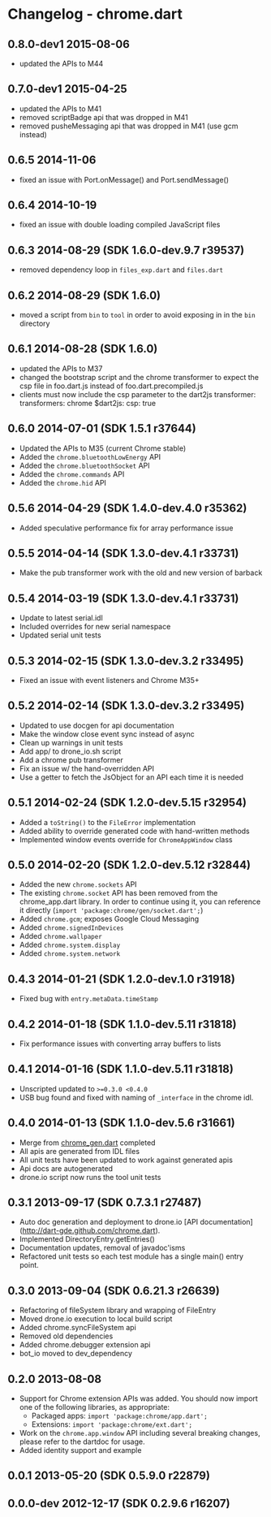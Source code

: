 # Changelog - chrome.dart
## 0.8.0-dev1 2015-08-06
- updated the APIs to M44

## 0.7.0-dev1 2015-04-25
- updated the APIs to M41
- removed scriptBadge api that was dropped in M41
- removed pusheMessaging api that was dropped in M41 (use gcm instead)

## 0.6.5 2014-11-06
- fixed an issue with Port.onMessage() and Port.sendMessage()

## 0.6.4 2014-10-19
- fixed an issue with double loading compiled JavaScript files

## 0.6.3 2014-08-29 (SDK 1.6.0-dev.9.7 r39537)
- removed dependency loop in `files_exp.dart` and `files.dart`

## 0.6.2 2014-08-29 (SDK 1.6.0)
- moved a script from `bin` to `tool` in order to avoid exposing in in the `bin` directory

## 0.6.1 2014-08-28 (SDK 1.6.0)

- updated the APIs to M37
- changed the bootstrap script and the chrome transformer to expect the csp file in foo.dart.js instead of foo.dart.precompiled.js
- clients must now include the csp parameter to the dart2js transformer:
    transformers:
      chrome
      $dart2js:
        csp: true

## 0.6.0 2014-07-01 (SDK 1.5.1 r37644)

- Updated the APIs to M35 (current Chrome stable)
- Added the `chrome.bluetoothLowEnergy` API
- Added the `chrome.bluetoothSocket` API
- Added the `chrome.commands` API
- Added the `chrome.hid` API

## 0.5.6 2014-04-29 (SDK 1.4.0-dev.4.0 r35362)

- Added speculative performance fix for array performance issue

## 0.5.5 2014-04-14 (SDK 1.3.0-dev.4.1 r33731)

- Make the pub transformer work with the old and new version of barback

## 0.5.4 2014-03-19 (SDK 1.3.0-dev.4.1 r33731)

- Update to latest serial.idl
- Included overrides for new serial namespace
- Updated serial unit tests

## 0.5.3 2014-02-15 (SDK 1.3.0-dev.3.2 r33495)

- Fixed an issue with event listeners and Chrome M35+

## 0.5.2 2014-02-14 (SDK 1.3.0-dev.3.2 r33495)

- Updated to use docgen for api documentation 
- Make the window close event sync instead of async
- Clean up warnings in unit tests
- Add app/ to drone_io.sh script
- Add a chrome pub transformer  
- Fix an issue w/ the hand-overridden API
- Use a getter to fetch the JsObject for an API each time it is needed

## 0.5.1 2014-02-24 (SDK 1.2.0-dev.5.15 r32954)

- Added a `toString()` to the `FileError` implementation
- Added ability to override generated code with hand-written methods
- Implemented window events override for `ChromeAppWindow` class

## 0.5.0 2014-02-20 (SDK 1.2.0-dev.5.12 r32844)

- Added the new `chrome.sockets` API
- The existing `chrome.socket` API has been removed from the chrome_app.dart
  library. In order to continue using it, you can reference it directly
  (`import 'package:chrome/gen/socket.dart';`)
- Added `chrome.gcm`; exposes Google Cloud Messaging
- Added `chrome.signedInDevices`
- Added `chrome.wallpaper`
- Added `chrome.system.display`
- Added `chrome.system.network`

## 0.4.3 2014-01-21 (SDK 1.2.0-dev.1.0 r31918)

- Fixed bug with `entry.metaData.timeStamp`

## 0.4.2 2014-01-18 (SDK 1.1.0-dev.5.11 r31818)

- Fix performance issues with converting array buffers to lists

## 0.4.1 2014-01-16 (SDK 1.1.0-dev.5.11 r31818)

- Unscripted updated to `>=0.3.0 <0.4.0`
- USB bug found and fixed with naming of `_interface` in the chrome idl.

## 0.4.0 2014-01-13 (SDK 1.1.0-dev.5.6 r31661)

- Merge from [chrome_gen.dart](https://github.com/dart-gde/chrome_gen.dart) completed
- All apis are generated from IDL files
- All unit tests have been updated to work against generated apis
- Api docs are autogenerated
- drone.io script now runs the tool unit tests

## 0.3.1 2013-09-17 (SDK 0.7.3.1 r27487)

- Auto doc generation and deployment to drone.io [API documentation]
(http://dart-gde.github.com/chrome.dart).
- Implemented DirectoryEntry.getEntries()
- Documentation updates, removal of javadoc'isms
- Refactored unit tests so each test module has a single main() entry point.

## 0.3.0 2013-09-04 (SDK 0.6.21.3 r26639)

- Refactoring of fileSystem library and wrapping of FileEntry
- Moved drone.io execution to local build script
- Added chrome.syncFileSystem api
- Removed old dependencies
- Added chrome.debugger extension api
- bot_io moved to dev_dependency

## 0.2.0 2013-08-08

- Support for Chrome extension APIs was added.  You should now import one of the
following libraries, as appropriate:
	- Packaged apps: `import 'package:chrome/app.dart';`
	- Extensions: `import 'package:chrome/ext.dart';`
- Work on the `chrome.app.window` API including several breaking changes, please
refer to the dartdoc for usage.
- Added identity support and example

## 0.0.1 2013-05-20 (SDK 0.5.9.0 r22879)

## 0.0.0-dev 2012-12-17 (SDK 0.2.9.6 r16207)
